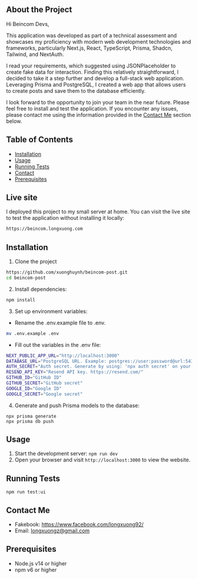## About the Project

Hi Beincom Devs,

This application was developed as part of a technical assessment and showcases my proficiency with modern web development technologies and frameworks, particularly Next.js, React, TypeScript, Prisma, Shadcn, Tailwind, and NextAuth.

I read your requirements, which suggested using JSONPlaceholder to create fake data for interaction. Finding this relatively straightforward, I decided to take it a step further and develop a full-stack web application. Leveraging Prisma and PostgreSQL, I created a web app that allows users to create posts and save them to the database efficiently.

I look forward to the opportunity to join your team in the near future. Please feel free to install and test the application. If you encounter any issues, please contact me using the information provided in the [Contact Me](#contact-me) section below.

## Table of Contents

- [Installation](#installation)
- [Usage](#Usage)
- [Running Tests](#running-tests)
- [Contact](#contact)
- [Prerequisites](#Prerequisites)

## Live site

I deployed this project to my small server at home. You can visit the live site to test the application without installing it locally:

```bash
https://beincom.longxuong.com
```

## Installation

1. Clone the project
```bash
https://github.com/xuonghuynh/beincom-post.git
cd beincom-post
```

2. Install dependencies:

```bash
npm install
```

3. Set up environment variables:

- Rename the .env.example file to .env.

```bash
mv .env.example .env
```

- Fill out the variables in the .env file:

```bash
NEXT_PUBLIC_APP_URL="http://localhost:3000"
DATABASE_URL="PostgreSQL URL. Example: postgres://user:password@url:5433/postgres. You can use https://neon.tech/ for free."
AUTH_SECRET="Auth secret. Generate by using: 'npx auth secret' on your terminal."
RESEND_API_KEY="Resend API key. https://resend.com/"
GITHUB_ID="GitHub ID"
GITHUB_SECRET="GitHub secret"
GOOGLE_ID="Google ID"
GOOGLE_SECRET="Google secret"
```

4. Generate and push Prisma models to the database:

```
npx prisma generate
npx prisma db push
```

## Usage

1. Start the development server: `npm run dev`
2. Open your browser and visit `http://localhost:3000` to view the website.

## Running Tests

```
npm run test:ui
```

## Contact Me

- Fakebook: https://www.facebook.com/longxuong92/
- Email: longxuongz@gmail.com

## Prerequisites

- Node.js v14 or higher
- npm v6 or higher
